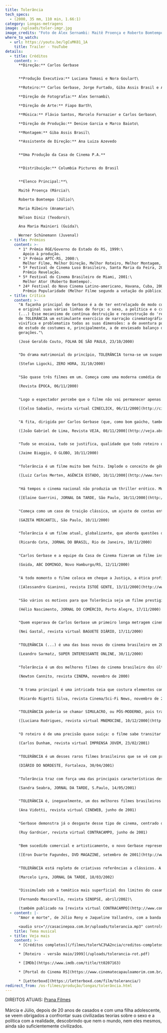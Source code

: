 ```yaml
---
title: Tolerância
tech_specs:
  - (2000, 35 mm, 110 min, 1.66:1)
category: Longas-metragens
image: /uploads/toler-imgr.jpg
image_credits: "Foto de Alex Sernambi: Maitê Proença e Roberto Bomtempo"
where_to_watch:
  - url: https://youtu.be/lgCuMK81_1A
    title: Trailer - YouTube
details:
  - title: Créditos
    content: >-
      **Direção:** Carlos Gerbase


      **Produção Executiva:** Luciana Tomasi e Nora Goulart\

      **Roteiro:** Carlos Gerbase, Jorge Furtado, Giba Assis Brasil e Alvaro Luiz Teixeira\

      **Direção de Fotografia:** Alex Sernambi\

      **Direção de Arte:** Fiapo Barth\

      **Música:** Flávio Santos, Marcelo Fornazier e Carlos Gerbase\

      **Direção de Produção:** Denise Garcia e Marco Baioto\

      **Montagem:** Giba Assis Brasil\

      **Assistente de Direção:** Ana Luiza Azevedo


      **Uma Produção da Casa de Cinema P.A.**


      **Distribuição:** Columbia Pictures do Brasil


      **Elenco Principal:**\

      Maitê Proença (Márcia)\

      Roberto Bomtempo (Júlio)\

      Maria Ribeiro (Anamaria)\

      Nélson Diniz (Teodoro)\

      Ana Maria Mainieri (Guida)\

      Werner Schünemann (Juvenal)
  - title: Prêmios
    content: >-
      * 1° Prêmio RGE/Governo do Estado do RS, 1999:\
        Apoio à produção.
      * 1º Prêmio APTC-RS, 2000:\
        Melhor Filme, Melhor Direção, Melhor Roteiro, Melhor Montagem, Melhor Música, Melhor Som, Melhor Direção de Arte
      * 5º Festival de Cinema Luso Brasileiro, Santa Maria da Feira, 2001:\
        Prêmio Revelação.
      * 5º Festival do Cinema Brasileiro de Miami, 2001:\
        Melhor Ator (Roberto Bomtempo).
      * 24º Festival do Novo Cinema Latino-americano, Havana, Cuba, 2002:\
        Prêmio Popularidade (Melhor Filme segundo a votação do público)
  - title: Crítica
    content: >-
      "A façanha principal de Gerbase é a de ter entrelaçado de modo competente
      e original suas várias linhas de força: o sexo, a política e o crime.
      (...) Esse mecanismo de contínua destruição e reconstrução do 'real' faz
      de TOLERÂNCIA um estimulante exercício de narração cinematográfica, que
      vivifica e problematiza todas as suas dimensões: a de aventura policial, a
      de estudo de costumes e, principalmente, a de enviesado balanço de
      gerações."\

      (José Geraldo Couto, FOLHA DE SÃO PAULO, 23/10/2000)


      "Do drama matrimonial do princípio, TOLERÂNCIA torna-se um suspense eficiente, em que Gerbase usa o recurso da não-linearidade. TOLERÂNCIA vale o ingresso."\

      (Stefan Ligocki, ZERO HORA, 31/10/2000)


      "São quase três filmes em um. Começa como uma moderna comédia de costumes, vira um drama conjugal barra-pesada e termina como um suspense bem arquitetado. (...) O resultado é uma hábil mistura de ingredientes. TOLERÂNCIA consegue ser despretensioso sem cair na banalidade."\

      (Revista ÉPOCA, 06/11/2000)


      "Logo o espectador percebe que o filme não vai permanecer apenas no plano das idéias e das reflexões. Pelo contrário, ele vai além, muito além, sempre brindando o público com dúvidas e armadilhas perspicazes, como deve acontecer num bom drama policial. (...) Competente e eficiente, o filme envolve e prende a atenção do espectador. É mais um belo trabalho brasileiro que merece ser conferido na tela grande."\

      ([Celso Sabadin, revista virtual CINECLICK, 06/11/2000](http://cinema.cineclick.uol.com.br/index.php/criticas/imprimir/titulo/tolerancia/id/129))


      "A fita, dirigida por Carlos Gerbase (que, como bom gaúcho, também é escritor e acaba de lançar um novo livro), é modernérrima. Tem troca de casais, banda de rock pauleira formada por mulheres. Poderia ser filmada em qualquer metrópole brasileira, exceto por alguns detalhes. Todos os personagens se tratam por tu. Até Maitê Proença, que é paulista, aprendeu a chamar policial de brigadiano. E o personagem de Roberto Bomtempo trabalha com computação gráfica e, a certa altura, aparece encarando um chimarrão."\

      ([João Gabriel de Lima, Revista VEJA, 08/11/2000](http://veja.abril.com.br/081100/p_048.html))


      "Tudo se encaixa, tudo se justifica, qualidade que todo roteiro quebra-cabeças persegue, mas quase nenhum alcança. Tolerância é um filme afilado na teoria, exemplar na execução e, o mais importante, capaz de somar apelo comercial e inteligência."\

      (Jaime Biaggio, O GLOBO, 10/11/2000)


      "Tolerância é um filme muito bem feito. Implode o conceito de gênero, porque trafega por vários deles, o que não deixa de revelar que outra das preocupações de Gerbase, além de (re)ver criticamente os ideais da geração de 68, é discutir a própria linguagem."\

      ([Luiz Carlos Merten, AGÊNCIA ESTADO, 10/11/2000](http://www.terra.com.br/cinema/drama/tolerancia.htm))


      "Há tempos o cinema nacional não produzia um thriller erótico. Muito menos um envolvente. Tolerância, de Carlos Gerbase, dá a largada como um drama conjugal, mas pouco a pouco prende a atenção do espectador enveredando pelo suspense."\

      ([Elaine Guerrini, JORNAL DA TARDE, São Paulo, 10/11/2000](http://www.terra.com.br/cinema/noticias/2000/11/10/006.htm))


      "Começa como um caso de traição clássica, um ajuste de contas entre marido e mulher, passa por thriller policial e ainda questiona os valores morais de uma geração livre. Tudo costurado com talento."\

      (GAZETA MERCANTIL, São Paulo, 10/11/2000)


      "Tolerância é um filme atual, globalizante, que aborda questões diretamente ligadas ao país, como a incompatibilidade entre o discurso da justiça e a realidade social, assim como temas universais, como a nova ordem imposta pelo fenômeno da virtualidade. Num mundo em que o real é cada vez mais manipulável, a tolerância corre o risco de tornar uma utopia. Azar da civilização."\

      (Ricardo Cota, JORNAL DO BRASIL, Rio de Janeiro, 10/11/2000)


      "Carlos Gerbase e a equipe da Casa de Cinema fizeram um filme instigante e moderno, que não se esgota a uma primeira visão. Tolerância consegue, ao mesmo tempo, ser irônico e assustador, mostrando muito de nossa realidade atual em termos comportamentais e políticos."\

      (Goida, ABC DOMINGO, Novo Hamburgo/RS, 12/11/2000)


      "A todo momento o filme coloca em cheque a Justiça, a ética profissional, a fidelidade no casamento e assim por diante. A tolerância, no caso dos personagens, muito bem interpretados, atinge graus de elasticidade impressionantes. O diretor, que também assina o roteiro com Jorge Furtado, Giba Assis Brasil e Álvaro Teixeira, faz um paralelo com o País e a população hoje. E acerta em cheio."\

      ([Alessandro Gianinni, revista ISTOÉ GENTE, 13/11/2000](http://www.terra.com.br/istoegente/67/divearte/cine_tolerancia.htm))


      "São vários os motivos para que Tolerância seja um filme prestigiado. Gerbase se aproxima das formas clássicas da narrativa, mas não se recusa a ser moderno. E seu filme possui a primeira e essencial virtude: procura expressar-se através da observação de personagens autênticos. Eis um relato que procura falar do mundo olhando para as criaturas que o habitam."\

      (Hélio Nascimento, JORNAL DO COMÉRCIO, Porto Alegre, 17/11/2000)


      "Quem esperava de Carlos Gerbase um primeiro longa metragem cinematograficamente perfeito não terá surpresa alguma com TOLERÂNCIA. Dizer que é o melhor filme realizado no Rio Grande do Sul seria pouco - afinal, não temos tantos filmes assim - mas chego a ponto de não temer afirmar que, mais do que isto,TOLERÂNCIA me parece o melhor filme (enquanto produto cinematográfico) realizado no Brasil dos últimos anos. Imagem perfeita, som perfeito, montagem muito boa e uma direção de gente grande, fazem a gente sair do cinema, aqui em Porto Alegre, com um baita orgulho. Afinal, o Rio Grande do Sul sabe fazer cinema. Ou, pelo menos, Gerbase sabe, e muito bem."\

      (Nei Gastal, revista virtual BAGUETE DIÁRIO, 17/11/2000)


      "TOLERÂNCIA (...) é uma das boas novas do cinema brasileiro em 2000. E é cinema urbano, sem aquela nostalgia repleta de mauvaise conscience que obriga todo diretor, não importando sua origem, a se embrenhar na caatinga, em bumbas-meu-boi e outros artigos folclóricos para americano ver na Festa do Oscar. (...) Se você mora em Porto Alegre (...), vai reconhecer na hora que os atores estão falando de um jeito diferente. É o "porto-alegrês", uma variante do português brasileiro que guarda algumas curiosidades. A conjugação esquisita da segunda pessoa do singular é uma dessas peculiaridades praticadas ao Sul do Brasil."\

      (Leandro Sarmatz, SUPER INTERESSANTE ONLINE, 30/11/2000)


      "Tolerância é um dos melhores filmes do cinema brasileiro dos últimos anos. Além do filme propriamente dito, o modelo de produção, baseado na realização coletiva, é um exemplo a ser seguido pelo cinema brasileiro."\

      (Newton Cannito, revista CINEMA, novembro de 2000)


      "A trama principal é uma intricada teia que costura elementos como adultério, traição, assassinato e - como o próprio titulo indica - tolerância. O grande ponto positivo do roteiro - e um artifício pouco usado no cinema nacional - é deixar o espectador intrigado com as inúmeras versões dos fatos ocorridos, explicando todos os acontecimentos apenas no final. Isso faz com que o público não desgrude os olhos da tela até se convencer, verdadeiramente, não apenas do que aconteceu, mas também de como tudo aconteceu, e isso só ocorre um pouco antes dos letreiros subirem pela tela."\

      (Ricardo Rigotti Silva, revista Cinema/Sci-Fi News, novembro de 2000)


      "TOLERÂNCIA poderia se chamar SIMULACRO, ou PÓS-MODERNO, pois trata , e muito, da simulação, da perda do real. É o simulacro cinema, falando sobre simulações, de ideais, de imagens, de situações, a própria trama é uma simulação, onde uma aparente vingança pode ser um ato de amor, ou uma aventura policial pode ser um manifesto sobre a condição humana."\

      ([Luciana Rodrigues, revista virtual MNEMOCINE, 10/12/2000](http://www.mnemocine.com.br/cinema/crit/tolerancia_lu.htm))


      "O roteiro é de uma precisão quase suíça: o filme sabe transitar pelo drama conjugal, pelo suspense urbano, pela crônica de costumes e até mesmo pela aventura adolescente sem abdicar de algo que não poucos cineastas esquecem: coerência. Acima de tudo, TOLERÂNCIA é um filme em que o espectador acredita e que, por mais que a trama dê reviravoltas – o que acontece, principalmente, no terço final – este não diminui o seu interesse da mesma forma como não diminui a sua credibilidade.\

      (Carlos Dunham, revista virtual IMPRENSA JOVEM, 23/02/2001)


      "TOLERÂNCIA é um desses raros filmes brasileiros que se vê com prazer e admiração. O roteiro, surpreendentemente enxuto, desenvolve um enredo sobre a capacidade e as conseqüências da tolerância. (...) A traição, o desejo e a manipulação são as tônicas desse inteligente enredo retratando a sociedade brasileira e seus casos de impunidade. (...) TOLERÂNCIA é a prova de um filme que deu certo."\

      (DIÁRIO DO NORDESTE, Fortaleza, 30/04/2001)


      "Tolerância traz com força uma das principais características desses criadores gaúchos, que é a engenhosidade para lidar com o tempo. Em pouquíssimas e leves imagens e uma voz em off, o espectador já fica sabendo quem são os personagens e o que fazem ali. E o faz crer que o filme parecerá uma história de amor. Não é. De preferência, tire o povinho de até 16 anos da sala."\

      (Sandra Seabra, JORNAL DA TARDE, S.Paulo, 14/05/2001)


      "TOLERÂNCIA é, inegavelmente, um dos melhores filmes brasileiros lançados recentemente, com uma narrativa cinematográfica perfeita, entrelaçando trama policial, sexo, política e a ética dos relacionamentos num mesmo caldeirão, sem jamais perder a mão. Mais uma boa surpresa de um dos pólos mais importantes de cinema do país."\

      (Ana Vidotti, revista virtual CINEWEB, junho de 2001)


      "Gerbase demonstra já o desgaste desse tipo de cinema, centrado demais em contar bem uma história e se esquecendo que essa história pode ter uma contrapartida na realidade. Gerbase em TOLERÂNCIA é um excelente aluno de cinema, mas que não consegue perceber nada da realidade. Resta a essa geração, talentosa sem dúvida, poder reaprender a observar a realidade. É preciso."\

      (Ruy Gardnier, revista virtual CONTRACAMPO, junho de 2001)


      "Bem sucedido comercial e artisticamente, o novo Gerbase representa um porto seguro na evolução do estilo de filmar de seu diretor desde os tempos de Inverno (1983). (...) Gerbase demonstra especial sensibilidade em dirigir seus atores, conferindo harmonia interpretativa a um elenco diferenciado de intérpretes em que a beleza despojada de Maitê Proença se mede com a tensão interior de Roberto Bontempo e (...) com os descontraídos e sensuais jovens em cena."\

      ([Eron Duarte Fagundes, DVD MAGAZINE, setembro de 2001](http://www.dvdmagazine.com.br/Fala_Eron/civilizada_classe_media.htm))


      "TOLERÂNCIA está repleto de criativas referências a clássicos. A história do assassinato, cometido pelo cliente de Maitê, muda a cada versão, a exemplo do belíssimo 'Rashomon', de Kurosawa. Bomtempo é flagrado com a arma do crime, como Cary Grant em 'Intriga Internacional'; e o sangue escorrendo pela pia é uma referência clara à parte final da cena do chuveiro de 'Psicose'. (...) No todo, uma diversão inteligente, que agrada e faz pensar."\

      (Marcelo Lyra, JORNAL DA TARDE, 18/03/2002)


      "Dissimulado sob a temática mais superficial dos limites do casamento semi-aberto em sua relação com a resignação contra-cultural ao status quo, creio que o tema central que se revela, no filme, é o do sitiamento da masculinidade frente a uma mulher emancipada profissional e sexualmente. (...) É no seu diálogo com a estética noir, nas suas aproximações ou afastamentos para com ela, que o filme produz alguns de seus sentidos mais instigantes. E estes dizem respeito direto a um dos mitos locais mais caros: o da hombridade do gaúcho."\

      (Fernando Mascarello, revista SINOPSE, abril/2002)\

      (também publicado na [revista virtual CONTRACAMPO](http://www.contracampo.com.br/47/tolerancianoir.htm), janeiro/2003)
  - content: |-
      "Amor e morte", de Júlio Reny e Jaqueline Vallandro, com a banda Dolly

      <audio src="//casacinepoa.com.br/uploads/tolerancia.mp3" controls />
    title: Tema musical
  - title: Veja mais
    content: >-
      * [Créditos completos](/filmes/toler%C3%A2ncia/creditos-completos)

      * [Roteiro - versão maio/1999](/uploads/tolerancia-rot.pdf)

      * [IMDb](https://www.imdb.com/title/tt0207163)

      * [Portal do Cinema RS](https://www.cinematecapauloamorim.com.br/portaldocinemagaucho/253/tolerancia)

      * [Letterboxd](https://letterboxd.com/film/tolerancia/)
redirect_from: /os-filmes/produção/longas/tolerância.html
---
```

D﻿IREITOS ATUAIS: [Prana Filmes](https://www.pranafilmes.com.br/)\
\
Márcia e Júlio, depois de 20 anos de casados e com uma filha adolescente, se veem obrigados a confrontar suas civilizadas teorias sobre o sexo e a política com a realidade, descobrindo que nem o mundo, nem eles mesmos, ainda são suficientemente civilizados.
